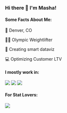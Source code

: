 ### Hi there 👋 I'm Masha! 

#### Some Facts About Me:

📍 Denver, CO

🏋️‍♀️ Olympic Weightlifter


🎨  Creating smart dataviz

💻  Optimizing Customer LTV


<!--
**mashuzza/mashuzza** is a ✨ _special_ ✨ repository because its `README.md` (this file) appears on your GitHub profile.

Here are some ideas to get you started:

- 🔭 I’m currently working on ...
- 🌱 I’m currently learning ...
- 👯 I’m looking to collaborate on ...
- 🤔 I’m looking for help with ...
- 💬 Ask me about ...
- 📫 How to reach me: ...
- 😄 Pronouns: ...
- ⚡ Fun fact: ...
-->


#### I mostly work in:

![](https://img.shields.io/badge/Code-Python-informational?style=flat&logo=python&logoColor=white&color=ed0933)
![](https://img.shields.io/badge/Code-R-informational?style=flat&logo=rstudio&logoColor=white&color=ed0933)
![](https://img.shields.io/badge/Tools-Tableau-informational?style=flat&logo=Tableau&logoColor=white&color=ed0933)


#### For Stat Lovers:

<a href="https://github.com/mashuzza/mashuzza">
  <img align="left" src="https://github-readme-stats.vercel.app/api/top-langs/?username=mashuzza&layout=compact&count_private=true,html&title_color=ffffff&text_color=c9cacc&icon_color=2bbc8a&bg_color=1d1f21" />
</a>
